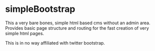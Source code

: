 # simpleBootstrap

This a very bare bones, simple html based cms without an admin area. 
Provides basic page structure and routing for the fast creation of very simple html pages.

This is in no way affiliated with twitter bootstrap.
